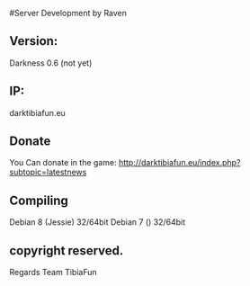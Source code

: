 #Server Development by Raven

Version:
-
Darkness 0.6 (not yet)

IP:
-
darktibiafun.eu

Donate
-
You Can donate in the game: http://darktibiafun.eu/index.php?subtopic=latestnews

Compiling
-
Debian 8 (Jessie) 32/64bit
Debian 7 ()       32/64bit

copyright reserved.
-
Regards Team TibiaFun
